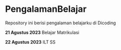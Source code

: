 # PengalamanBelajar
Repository ini berisi pengalaman belajarku di Dicoding

**21 Agustus 2023**
  Belajar Matrikulasi

**22 Agustus 2023**
  ILT SS
